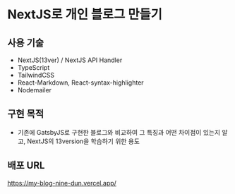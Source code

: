# NextJS로 개인 블로그 만들기

## 사용 기술

- NextJS(13ver) / NextJS API Handler
- TypeScript
- TailwindCSS
- React-Markdown, React-syntax-highlighter
- Nodemailer

## 구현 목적

- 기존에 GatsbyJS로 구현한 블로그와 비교하여 그 특징과 어떤 차이점이 있는지 알고, NextJS의 13version을 학습하기 위한 용도

## 배포 URL

https://my-blog-nine-dun.vercel.app/

